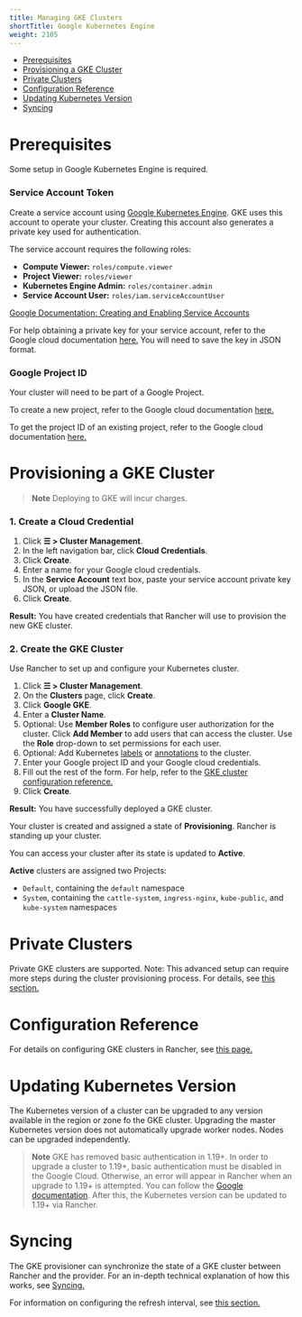 ```yaml
---
title: Managing GKE Clusters
shortTitle: Google Kubernetes Engine
weight: 2105
---
```


- [Prerequisites](#prerequisites)
- [Provisioning a GKE Cluster](#provisioning-a-gke-cluster)
- [Private Clusters](#private-clusters)
- [Configuration Reference](#configuration-reference)
- [Updating Kubernetes Version](#updating-kubernetes-version)
- [Syncing](#syncing)

# Prerequisites

Some setup in Google Kubernetes Engine is required.

### Service Account Token

Create a service account using [Google Kubernetes Engine](https://console.cloud.google.com/projectselector/iam-admin/serviceaccounts). GKE uses this account to operate your cluster. Creating this account also generates a private key used for authentication.

The service account requires the following roles:

- **Compute Viewer:** `roles/compute.viewer`
- **Project Viewer:** `roles/viewer`
- **Kubernetes Engine Admin:** `roles/container.admin` 
- **Service Account User:** `roles/iam.serviceAccountUser`

[Google Documentation: Creating and Enabling Service Accounts](https://cloud.google.com/compute/docs/access/create-enable-service-accounts-for-instances)

For help obtaining a private key for your service account, refer to the Google cloud documentation [here.](https://cloud.google.com/iam/docs/creating-managing-service-account-keys#creating_service_account_keys) You will need to save the key in JSON format.

### Google Project ID

Your cluster will need to be part of a Google Project.

To create a new project, refer to the Google cloud documentation [here.](https://cloud.google.com/resource-manager/docs/creating-managing-projects#creating_a_project)

To get the project ID of an existing project, refer to the Google cloud documentation [here.](https://cloud.google.com/resource-manager/docs/creating-managing-projects#identifying_projects)

# Provisioning a GKE Cluster

>**Note**
>Deploying to GKE will incur charges.

### 1. Create a Cloud Credential

1. Click **☰ > Cluster Management**.
1. In the left navigation bar, click **Cloud Credentials**.
1. Click **Create**.
1. Enter a name for your Google cloud credentials.
1. In the **Service Account** text box, paste your service account private key JSON, or upload the JSON file.
1. Click **Create**.

**Result:** You have created credentials that Rancher will use to provision the new GKE cluster.

### 2. Create the GKE Cluster
Use Rancher to set up and configure your Kubernetes cluster.

1. Click **☰ > Cluster Management**.
1. On the **Clusters** page, click **Create**.
1. Click **Google GKE**.
1. Enter a **Cluster Name**.
1. Optional: Use **Member Roles** to configure user authorization for the cluster. Click **Add Member** to add users that can access the cluster. Use the **Role** drop-down to set permissions for each user.
1. Optional: Add Kubernetes [labels](https://kubernetes.io/docs/concepts/overview/working-with-objects/labels/) or [annotations](https://kubernetes.io/docs/concepts/overview/working-with-objects/annotations/) to the cluster.
1. Enter your Google project ID and your Google cloud credentials.
1. Fill out the rest of the form. For help, refer to the [GKE cluster configuration reference.](https://rancher.com/docs/rancher/v2.6/en/cluster-admin/editing-clusters/gke-config-reference)
1. Click **Create**.

**Result:** You have successfully deployed a GKE cluster.

Your cluster is created and assigned a state of **Provisioning**. Rancher is standing up your cluster.

You can access your cluster after its state is updated to **Active**.

**Active** clusters are assigned two Projects: 

- `Default`, containing the `default` namespace
- `System`, containing the `cattle-system`, `ingress-nginx`, `kube-public`, and `kube-system` namespaces

# Private Clusters

Private GKE clusters are supported. Note: This advanced setup can require more steps during the cluster provisioning process. For details, see [this section.](https://rancher.com/docs/rancher/v2.6/en/cluster-admin/editing-clusters/gke-config-reference/private-clusters/)

# Configuration Reference

For details on configuring GKE clusters in Rancher, see [this page.](https://rancher.com/docs/rancher/v2.6/en/cluster-admin/editing-clusters/gke-config-reference)
# Updating Kubernetes Version

The Kubernetes version of a cluster can be upgraded to any version available in the region or zone fo the GKE cluster. Upgrading the master Kubernetes version does not automatically upgrade worker nodes. Nodes can be upgraded independently.

>**Note**
>GKE has removed basic authentication in 1.19+. In order to upgrade a cluster to 1.19+, basic authentication must be disabled in the Google Cloud. Otherwise, an error will appear in Rancher when an upgrade to 1.19+ is attempted. You can follow the [Google documentation](https://cloud.google.com/kubernetes-engine/docs/how-to/api-server-authentication#disabling_authentication_with_a_static_password). After this, the Kubernetes version can be updated to 1.19+ via Rancher.

# Syncing

The GKE provisioner can synchronize the state of a GKE cluster between Rancher and the provider. For an in-depth technical explanation of how this works, see [Syncing.](https://rancher.com/docs/rancher/v2.6/en/cluster-admin/editing-clusters/syncing)

For information on configuring the refresh interval, see [this section.](https://rancher.com/docs/rancher/v2.6/en/cluster-admin/editing-clusters/gke-config-reference/#configuring-the-refresh-interval)


